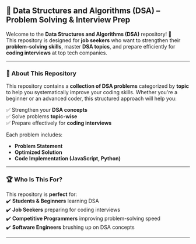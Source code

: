 ## 📌 Data Structures and Algorithms (DSA) – Problem Solving & Interview Prep

Welcome to the **Data Structures and Algorithms (DSA)** repository! 🚀  
This repository is designed for **job seekers** who want to strengthen their **problem-solving skills**, master **DSA topics**, and prepare efficiently for **coding interviews** at top tech companies.

---

### 📖 About This Repository

This repository contains a **collection of DSA problems** categorized by **topic** to help you systematically improve your coding skills. Whether you're a beginner or an advanced coder, this structured approach will help you:

✅ Strengthen your **DSA concepts**  
✅ Solve problems **topic-wise**  
✅ Prepare effectively for **coding interviews**  

Each problem includes:

- **Problem Statement**
- **Optimized Solution**
- **Code Implementation (JavaScript, Python)**

---

### 🏆 Who Is This For?

This repository is **perfect** for:  
✔️ **Students & Beginners** learning DSA  
✔️ **Job Seekers** preparing for coding interviews  
✔️ **Competitive Programmers** improving problem-solving speed  
✔️ **Software Engineers** brushing up on DSA concepts

---
